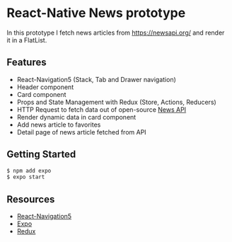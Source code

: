 # React-Native News prototype

In this prototype I fetch news articles from https://newsapi.org/ and render it in a FlatList.

## Features

- React-Navigation5 (Stack, Tab and Drawer navigation)
- Header component
- Card component
- Props and State Management with Redux (Store, Actions, Reducers)
- HTTP Request to fetch data out of open-source [News API]
- Render dynamic data in card component
- Add news article to favorites
- Detail page of news article fetched from API

## Getting Started

```sh
$ npm add expo
$ expo start
```

## Resources

- [React-Navigation5]
- [Expo]
- [Redux]

[//]: # "These are reference links used in the body of this note and get stripped out when the markdown processor does its job. There is no need to format nicely because it shouldn't be seen. Thanks SO - http://stackoverflow.com/questions/4823468/store-comments-in-markdown-syntax"
[news api]: https://newsapi.org/
[react-navigation5]: https://reactnavigation.org/docs/getting-started
[expo]: https://docs.expo.io/
[redux]: https://redux.js.org/introduction/getting-started
